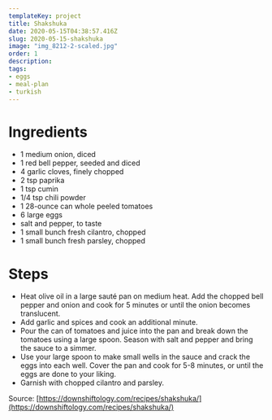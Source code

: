 ```yaml
---
templateKey: project
title: Shakshuka
date: 2020-05-15T04:38:57.416Z
slug: 2020-05-15-shakshuka
image: "img_8212-2-scaled.jpg"
order: 1
description:
tags:
- eggs
- meal-plan
- turkish
---
```


# Ingredients

- 1 medium onion, diced
- 1 red bell pepper, seeded and diced
- 4 garlic cloves, finely chopped
- 2 tsp paprika
- 1 tsp cumin
- 1/4 tsp chili powder
- 1 28-ounce can whole peeled tomatoes
- 6 large eggs
- salt and pepper, to taste
- 1 small bunch fresh cilantro, chopped
- 1 small bunch fresh parsley, chopped

# Steps

- Heat olive oil in a large sauté pan on medium heat. Add the chopped bell pepper and onion and cook for 5 minutes or until the onion becomes translucent.
- Add garlic and spices and cook an additional minute.
- Pour the can of tomatoes and juice into the pan and break down the tomatoes using a large spoon. Season with salt and pepper and bring the sauce to a simmer.
- Use your large spoon to make small wells in the sauce and crack the eggs into each well. Cover the pan and cook for 5-8 minutes, or until the eggs are done to your liking.
- Garnish with chopped cilantro and parsley.

Source: [https://downshiftology.com/recipes/shakshuka/](https://downshiftology.com/recipes/shakshuka/)
